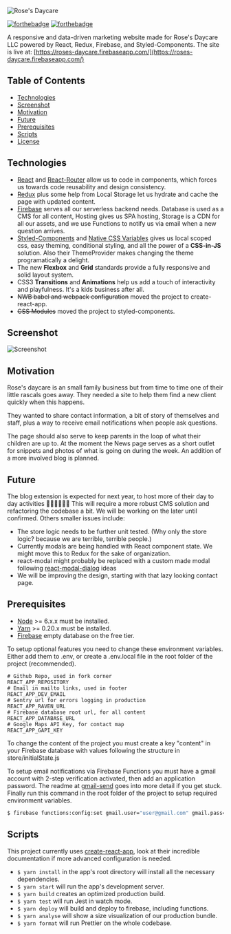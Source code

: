 ![Rose's Daycare](/public/logo.png?raw=true)

[![forthebadge](http://forthebadge.com/images/badges/made-with-crayons.svg)](http://forthebadge.com)
[![forthebadge](http://forthebadge.com/images/badges/built-with-love.svg)](http://forthebadge.com)

A responsive and data-driven marketing website made for Rose's Daycare LLC powered by React, Redux, Firebase, and Styled-Components. The site is live at: [https://roses-daycare.firebaseapp.com/](https://roses-daycare.firebaseapp.com/)

## Table of Contents
- [Technologies](#technologies)
- [Screenshot](#screenshot)
- [Motivation](#motivation)
- [Future](#future)
- [Prerequisites](#prerequisites)
- [Scripts](#scripts)
- [License](#license)

## Technologies
<div id='technologies'/>

* [React] and [React-Router] allow us to code in components, which forces us towards code reusability and design consistency.
* [Redux] plus some help from Local Storage let us hydrate and cache the page with updated content.
* [Firebase] serves all our serverless backend needs. Database is used as a CMS for all content, Hosting gives us SPA hosting, Storage is a CDN for all our assets, and we use Functions to notify us via email when a new question arrives.
* [Styled-Components] and [Native CSS Variables] gives us local scoped css, easy theming, conditional styling, and all the power of a **CSS-in-JS** solution. Also their ThemeProvider makes changing the theme programatically a delight.
* The new **Flexbox** and **Grid** standards provide a fully responsive and solid layout system.
* CSS3 **Transitions** and **Animations** help us add a touch of interactivity and playfulness. It's a kids business after all.
* ~~NWB babel and webpack configuration~~ moved the project to create-react-app.
* ~~CSS Modules~~ moved the project to styled-components.

## Screenshot
<div id='screenshot'/>

![Screenshot](/public/screenshot.png?raw=true)


## Motivation
<div id='motivation'/>

Rose's daycare is an small family business but from time to time one of their little rascals goes away. They needed a site to help them find a new client quickly when this happens.

They wanted to share contact information, a bit of story of themselves and staff, plus a way to receive email notifications when people ask questions.

The page should also serve to keep parents in the loop of what their children are up to. At the moment the News page serves as a short outlet for snippets and photos of what is going on during the week. An addition of a more involved blog is planned.

## Future
<div id='future'/>

The blog extension is expected for next year, to host more of their day to day activities :steam_locomotive::train::train::train::train::train: This will require a more robust CMS solution and refactoring the codebase a bit. We will be working on the later until confirmed. Others smaller issues include:
* The store logic needs to be further unit tested. (Why only the store logic? because we are terrible, terrible people.)
* Currently modals are being handled with React component state. We might move this to Redux for the sake of organization.
* react-modal might probably be replaced with a custom made modal following [react-modal-dialog] ideas
* We will be improving the design, starting with that lazy looking contact page.


## Prerequisites
<div id='prerequisites'/>

* [Node] >= 6.x.x must be installed.
* [Yarn] >= 0.20.x must be installed.
* [Firebase] empty database on the free tier.

To setup optional features you need to change these environment variables. Either add them to .env, or create a .env.local file in the root folder of the project (recommended).
```
# Github Repo, used in fork corner
REACT_APP_REPOSITORY
# Email in mailto links, used in footer
REACT_APP_DEV_EMAIL
# Sentry url for errors logging in production
REACT_APP_RAVEN_URL
# Firebase database root url, for all content
REACT_APP_DATABASE_URL
# Google Maps API Key, for contact map
REACT_APP_GAPI_KEY
```

To change the content of the project you must create a key "content" in your Firebase database with values following the structure in store/initialState.js

To setup email notifications via Firebase Functions you must have a gmail account with 2-step verification activated, then add an application password. The readme at [gmail-send] goes into more detail if you get stuck. Finally run this command in the root folder of the project to setup  required environment variables.
```bash
$ firebase functions:config:set gmail.user="user@gmail.com" gmail.pass="password"
```

## Scripts
<div id='scripts'/>

This project currently uses [create-react-app], look at their incredible documentation if more advanced configuration is needed.
* `$ yarn install` in the app's root directory will install all the necessary dependencies.
* `$ yarn start` will run the app's development server.
* `$ yarn build` creates an optimized production build.
* `$ yarn test` will run Jest in watch mode.
* `$ yarn deploy` will build and deploy to firebase, including functions.
* `$ yarn analyse` will show a size visualization of our production bundle.
* `$ yarn format` will run Prettier on the whole codebase.

[react-modal-dialog]: https://github.com/qimingweng/react-modal-dialog
[gmail-send]: https://github.com/alykoshin/gmail-send
[react]: https://github.com/facebook/react
[redux]: https://github.com/reactjs/redux
[zapier]: https://zapier.com/
[create-react-app]: https://github.com/facebookincubator/create-react-app
[react-router]: https://github.com/ReactTraining/react-router
[nwb]: https://github.com/insin/nwb
[firebase]: https://firebase.google.com/docs/reference/rest/database/
[styled-components]: https://github.com/styled-components/styled-components/
[Native CSS Variables]: https://developer.mozilla.org/en-US/docs/Web/CSS/Using_CSS_variables
[node]: http://nodejs.org/
[yarn]: http://yarnpkg.com/
